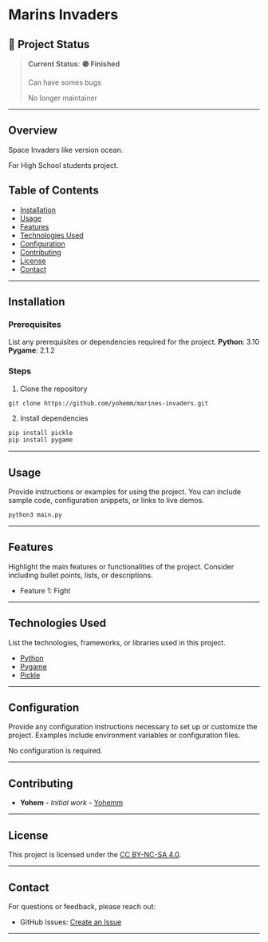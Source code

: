
# Marins Invaders

<!-- ![Project Banner](path/to/banner/image)  -->
## 🌟 Project Status

> **Current Status**: **:purple_circle: Finished**
> 
> Can have somes bugs
>
> No longer maintainer

---

## Overview

Space Invaders like version ocean.

For High School students project.

## Table of Contents
- [Installation](#installation)
- [Usage](#usage)
- [Features](#features)
- [Technologies Used](#technologies-used)
- [Configuration](#configuration)
- [Contributing](#contributing)
- [License](#license)
- [Contact](#contact)

---

## Installation
### Prerequisites
List any prerequisites or dependencies required for the project.
**Python**: 3.10
**Pygame**: 2.1.2

### Steps


1. Clone the repository
```git
git clone https://github.com/yohemm/marines-invaders.git
```

2. Install dependencies
```sh
pip install pickle
pip install pygame
```

---

## Usage
Provide instructions or examples for using the project. You can include sample code, configuration snippets, or links to live demos.
```sh
python3 main.py
```

---

## Features
Highlight the main features or functionalities of the project. Consider including bullet points, lists, or descriptions.
- Feature 1: Fight

---

## Technologies Used
List the technologies, frameworks, or libraries used in this project.
- [Python](https://www.python.org/)
- [Pygame](https://www.pygame.org/)
- [Pickle](https://docs.python.org/3/library/pickle.html)

---

## Configuration
Provide any configuration instructions necessary to set up or customize the project. Examples include environment variables or configuration files.

No configuration is required.


---

## Contributing
* **Yohem** - *Initial work* - [Yohemm](https://github.com/yohemm)

---

## License
This project is licensed under the [CC BY-NC-SA 4.0](https://creativecommons.org/licenses/by-nc-sa/4.0/).

---

## Contact
For questions or feedback, please reach out:
- GitHub Issues: [Create an Issue](https://github.com/yohemm/marines-invaders/issues)

---
